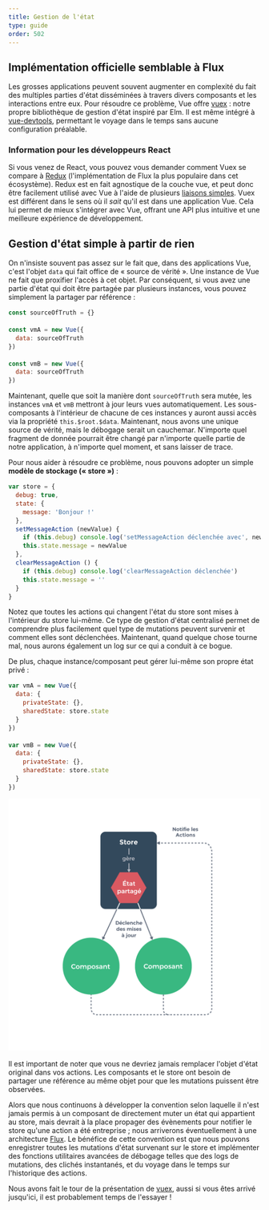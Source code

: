 ```yaml
---
title: Gestion de l'état
type: guide
order: 502
---
```


## Implémentation officielle semblable à Flux

Les grosses applications peuvent souvent augmenter en complexité du fait des multiples parties d'état disséminées à travers divers composants et les interactions entre eux. Pour résoudre ce problème, Vue offre [vuex](https://github.com/vuejs/vuex) : notre propre bibliothèque de gestion d'état inspiré par Elm. Il est même intégré à [vue-devtools](https://github.com/vuejs/vue-devtools), permettant le voyage dans le temps sans aucune configuration préalable.

### Information pour les développeurs React

Si vous venez de React, vous pouvez vous demander comment Vuex se compare à [Redux](https://github.com/reactjs/redux) (l'implémentation de Flux la plus populaire dans cet écosystème). Redux est en fait agnostique de la couche vue, et peut donc être facilement utilisé avec Vue à l'aide de plusieurs [liaisons simples](https://github.com/egoist/revue). Vuex est différent dans le sens où il _sait_ qu'il est dans une application Vue. Cela lui permet de mieux s'intégrer avec Vue, offrant une API plus intuitive et une meilleure expérience de développement.

## Gestion d'état simple à partir de rien

On n'insiste souvent pas assez sur le fait que, dans des applications Vue, c'est l'objet `data` qui fait office de « source de vérité ». Une instance de Vue ne fait que proxifier l'accès à cet objet. Par conséquent, si vous avez une partie d'état qui doit être partagée par plusieurs instances, vous pouvez simplement la partager par référence :

``` js
const sourceOfTruth = {}

const vmA = new Vue({
  data: sourceOfTruth
})

const vmB = new Vue({
  data: sourceOfTruth
})
```

Maintenant, quelle que soit la manière dont `sourceOfTruth` sera mutée, les instances `vmA` et `vmB` mettront à jour leurs vues automatiquement. Les sous-composants à l'intérieur de chacune de ces instances y auront aussi accès via la propriété `this.$root.$data`. Maintenant, nous avons une unique source de vérité, mais le débogage serait un cauchemar. N'importe quel fragment de donnée pourrait être changé par n'importe quelle partie de notre application, à n'importe quel moment, et sans laisser de trace.

Pour nous aider à résoudre ce problème, nous pouvons adopter un simple **modèle de stockage (« store »)** :

``` js
var store = {
  debug: true,
  state: {
    message: 'Bonjour !'
  },
  setMessageAction (newValue) {
    if (this.debug) console.log('setMessageAction déclenchée avec', newValue)
    this.state.message = newValue
  },
  clearMessageAction () {
    if (this.debug) console.log('clearMessageAction déclenchée')
    this.state.message = ''
  }
}
```

Notez que toutes les actions qui changent l'état du store sont mises à l'intérieur du store lui-même. Ce type de gestion d'état centralisé permet de comprendre plus facilement quel type de mutations peuvent survenir et comment elles sont déclenchées. Maintenant, quand quelque chose tourne mal, nous aurons également un log sur ce qui a conduit à ce bogue.

De plus, chaque instance/composant peut gérer lui-même son propre état privé :

``` js
var vmA = new Vue({
  data: {
    privateState: {},
    sharedState: store.state
  }
})

var vmB = new Vue({
  data: {
    privateState: {},
    sharedState: store.state
  }
})
```

![Gestion de l'état](/images/state.png)

<p class="tip">Il est important de noter que vous ne devriez jamais remplacer l'objet d'état original dans vos actions. Les composants et le store ont besoin de partager une référence au même objet pour que les mutations puissent être observées.</p>

Alors que nous continuons à développer la convention selon laquelle il n'est jamais permis à un composant de directement muter un état qui appartient au store, mais devrait à la place propager des évènements pour notifier le store qu'une action a été entreprise ; nous arriverons éventuellement à une architecture [Flux](https://facebook.github.io/flux/). Le bénéfice de cette convention est que nous pouvons enregistrer toutes les mutations d'état survenant sur le store et implémenter des fonctions utilitaires avancées de débogage telles que des logs de mutations, des clichés instantanés, et du voyage dans le temps sur l'historique des actions.

Nous avons fait le tour de la présentation de [vuex](https://github.com/vuejs/vuex), aussi si vous êtes arrivé jusqu'ici, il est probablement temps de l'essayer !
